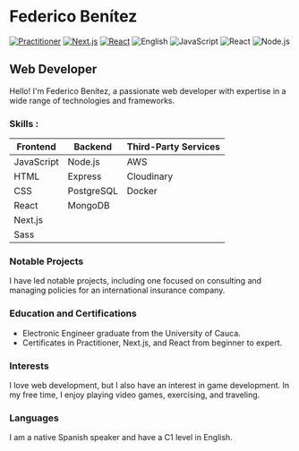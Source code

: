 # Federico Benítez

[![Practitioner](https://img.shields.io/badge/Certificate-Practitioner-blue)](https://cp.certmetrics.com/amazon/en/public/verify/credential/edee1d39525a45a39ee7b36271419cbf)
[![Next.js](https://img.shields.io/badge/Certificate-Next.js-orange)](https://www.udemy.com/certificate/UC-ad168ab9-7edd-4961-b7a2-a7f926a11757/)
[![React](https://img.shields.io/badge/Certificate-React-green)](https://www.udemy.com/certificate/UC-9f1c1888-ae85-4964-a0ee-648145c3a64f/)
![English](https://img.shields.io/badge/English-C1-brightgreen)
![JavaScript](https://img.shields.io/badge/JavaScript-Expert-yellow)
![React](https://img.shields.io/badge/React-Expert-blue)
![Node.js](https://img.shields.io/badge/Node.js-Expert-green)

## Web Developer

Hello! I'm Federico Benítez, a passionate web developer with expertise in a wide range of technologies and frameworks.


### Skills :

| Frontend   | Backend    | Third-Party Services |
| ---------- | ---------- | -------------------- |
| JavaScript | Node.js    | AWS                  |
| HTML       | Express    | Cloudinary           |
| CSS        | PostgreSQL | Docker               |
| React      | MongoDB    |
| Next.js    |
| Sass       |

### Notable Projects

I have led notable projects, including one focused on consulting and managing policies for an international insurance company.

### Education and Certifications

- Electronic Engineer graduate from the University of Cauca.
- Certificates in Practitioner, Next.js, and React from beginner to expert.

### Interests

I love web development, but I also have an interest in game development. In my free time, I enjoy playing video games, exercising, and traveling.

### Languages

I am a native Spanish speaker and have a C1 level in English.
